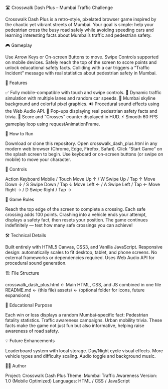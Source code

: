 🛣️ Crosswalk Dash Plus – Mumbai Traffic Challenge

Crosswalk Dash Plus is a retro-style, pixelated browser game inspired by the chaotic yet vibrant streets of Mumbai.
Your goal is simple: help your pedestrian cross the busy road safely while avoiding speeding cars and learning interesting facts about Mumbai’s traffic and pedestrian safety.

🎮 Gameplay

Use Arrow Keys or On-screen Buttons to move.
Swipe Controls supported on mobile devices.
Safely reach the top of the screen to score points and unlock educational safety facts.
Colliding with a car triggers a “Traffic Incident” message with real statistics about pedestrian safety in Mumbai.

🧠 Features

✅ Fully mobile-compatible with touch and swipe controls.
🚗 Dynamic traffic simulation with multiple lanes and random car speeds.
🌇 Mumbai skyline background and colorful pixel graphics.
🔊 Procedural sound effects using the Web Audio API.
💬 Pop-ups displaying real pedestrian safety facts and trivia.
🏁 Score and “Crosses” counter displayed in HUD.
⚡ Smooth 60 FPS gameplay loop using requestAnimationFrame.

🧩 How to Run

Download or clone this repository.
Open crosswalk_dash_plus.html in any modern web browser (Chrome, Edge, Firefox, Safari).
Click “Start Game” on the splash screen to begin.
Use keyboard or on-screen buttons (or swipe on mobile) to move your character.

📱 Controls

Action	Keyboard	Mobile / Touch
Move Up	↑ / W	Swipe Up / Tap ↑
Move Down	↓ / S	Swipe Down / Tap ↓
Move Left	← / A	Swipe Left / Tap ←
Move Right	→ / D	Swipe Right / Tap →

🧮 Game Rules

Reach the top edge of the screen to complete a crossing.
Each safe crossing adds 100 points.
Crashing into a vehicle ends your attempt, displays a safety fact, then resets your position.
The game continues indefinitely — test how many safe crossings you can achieve!

🛠️ Technical Details

Built entirely with HTML5 Canvas, CSS3, and Vanilla JavaScript.
Responsive design: automatically scales to fit desktop, tablet, and phone screens.
No external frameworks or dependencies required.
Uses Web Audio API for procedural sound generation.

🏗️ File Structure

crosswalk_dash_plus.html   ← Main HTML, CSS, and JS combined in one file
README.md                  ← (this file)
assets/                    ← (optional folder for icons, future expansions)

🧭 Educational Purpose

Each win or loss displays a random Mumbai-specific fact:
Pedestrian fatality statistics.
Traffic awareness campaigns.
Urban mobility trivia.
These facts make the game not just fun but also informative, helping raise awareness of road safety.

💡 Future Enhancements

Leaderboard system with local storage.
Day/Night cycle visual effects.
More vehicle types and difficulty scaling.
Audio toggle and background music.

🧑‍💻 Author

Project: Crosswalk Dash Plus
Theme: Mumbai Traffic Awareness
Version: 1.0 (Mobile Optimized)
Languages: HTML / CSS / JavaScript